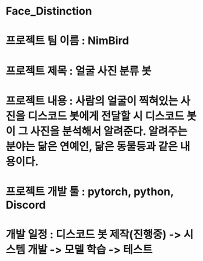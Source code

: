 # Face_Distinction
# 프로젝트 팀 이름 : NimBird
# 프로젝트 제목 : 얼굴 사진 분류 봇
# 프로젝트 내용 : 사람의 얼굴이 찍혀있는 사진을 디스코드 봇에게 전달할 시 디스코드 봇이 그 사진을 분석해서 알려준다. 알려주는 분야는 닮은 연예인, 닮은 동물등과 같은 내용이다.
# 프로젝트 개발 툴 : pytorch, python, Discord
# 개발 일정 : 디스코드 봇 제작(진행중) -> 시스템 개발 -> 모델 학습 -> 테스트